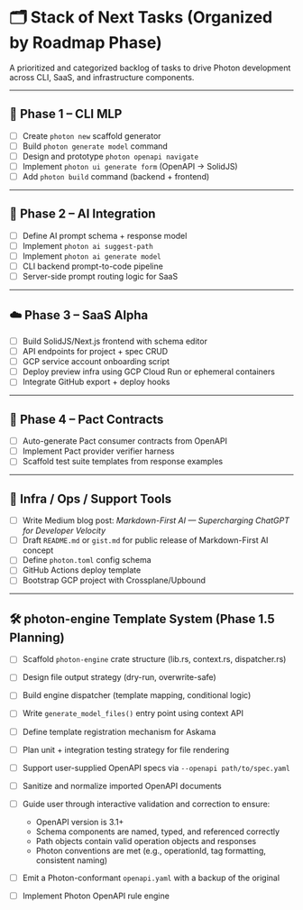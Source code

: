 # 🗂️ Stack of Next Tasks (Organized by Roadmap Phase)

A prioritized and categorized backlog of tasks to drive Photon development across CLI, SaaS, and infrastructure components.

---

## 🚧 Phase 1 – CLI MLP

- [ ] Create `photon new` scaffold generator
- [ ] Build `photon generate model` command
- [ ] Design and prototype `photon openapi navigate`
- [ ] Implement `photon ui generate form` (OpenAPI → SolidJS)
- [ ] Add `photon build` command (backend + frontend)

---

## 🧠 Phase 2 – AI Integration

- [ ] Define AI prompt schema + response model
- [ ] Implement `photon ai suggest-path`
- [ ] Implement `photon ai generate model`
- [ ] CLI backend prompt-to-code pipeline
- [ ] Server-side prompt routing logic for SaaS

---

## ☁️ Phase 3 – SaaS Alpha

- [ ] Build SolidJS/Next.js frontend with schema editor
- [ ] API endpoints for project + spec CRUD
- [ ] GCP service account onboarding script
- [ ] Deploy preview infra using GCP Cloud Run or ephemeral containers
- [ ] Integrate GitHub export + deploy hooks

---

## 🔬 Phase 4 – Pact Contracts

- [ ] Auto-generate Pact consumer contracts from OpenAPI
- [ ] Implement Pact provider verifier harness
- [ ] Scaffold test suite templates from response examples

---

## 🧰 Infra / Ops / Support Tools

- [ ] Write Medium blog post: *Markdown-First AI — Supercharging ChatGPT for Developer Velocity*
- [ ] Draft `README.md` or `gist.md` for public release of Markdown-First AI concept
- [ ] Define `photon.toml` config schema
- [ ] GitHub Actions deploy template
- [ ] Bootstrap GCP project with Crossplane/Upbound

---

## 🛠️ photon-engine Template System (Phase 1.5 Planning)

- [ ] Scaffold `photon-engine` crate structure (lib.rs, context.rs, dispatcher.rs)
- [ ] Design file output strategy (dry-run, overwrite-safe)
- [ ] Build engine dispatcher (template mapping, conditional logic)
- [ ] Write `generate_model_files()` entry point using context API
- [ ] Define template registration mechanism for Askama
- [ ] Plan unit + integration testing strategy for file rendering

- [ ] Support user-supplied OpenAPI specs via `--openapi path/to/spec.yaml`
- [ ] Sanitize and normalize imported OpenAPI documents
- [ ] Guide user through interactive validation and correction to ensure:
    - OpenAPI version is 3.1+
    - Schema components are named, typed, and referenced correctly
    - Path objects contain valid operation objects and responses
    - Photon conventions are met (e.g., operationId, tag formatting, consistent naming)
- [ ] Emit a Photon-conformant `openapi.yaml` with a backup of the original
- [ ] Implement Photon OpenAPI rule engine
